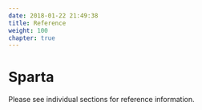 ```yaml
---
date: 2018-01-22 21:49:38
title: Reference
weight: 100
chapter: true
---
```


# Sparta

Please see individual sections for reference information.